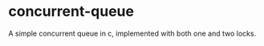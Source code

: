 concurrent-queue
================

A simple concurrent queue in c, implemented with both one and two locks.
